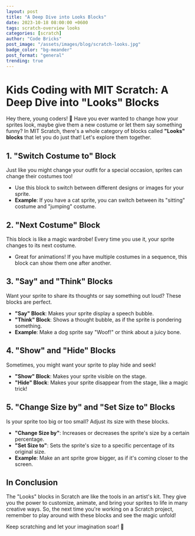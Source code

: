 ```yaml
---
layout: post
title: "A Deep Dive into Looks Blocks"
date: 2023-10-18 08:00:00 +0600
tags: scratch-overview looks
categories: [scratch]
author: "Code Bricks"
post_image: "/assets/images/blog/scratch-looks.jpg"
badge_color: "bg-meander"
post_format: "general"
trending: true
---
```

# **Kids Coding with MIT Scratch: A Deep Dive into "Looks" Blocks**

Hey there, young coders! 🎨 Have you ever wanted to change how your sprites look, maybe give them a new costume or let them say something funny? In MIT Scratch, there's a whole category of blocks called **"Looks" blocks** that let you do just that! Let's explore them together.

## **1. "Switch Costume to" Block**
Just like you might change your outfit for a special occasion, sprites can change their costumes too!

- Use this block to switch between different designs or images for your sprite.
- **Example**: If you have a cat sprite, you can switch between its "sitting" costume and "jumping" costume.

## **2. "Next Costume" Block**
This block is like a magic wardrobe! Every time you use it, your sprite changes to its next costume.

- Great for animations! If you have multiple costumes in a sequence, this block can show them one after another.

## **3. "Say" and "Think" Blocks**
Want your sprite to share its thoughts or say something out loud? These blocks are perfect.

- **"Say" Block**: Makes your sprite display a speech bubble.
- **"Think" Block**: Shows a thought bubble, as if the sprite is pondering something.
- **Example**: Make a dog sprite say "Woof!" or think about a juicy bone.

## **4. "Show" and "Hide" Blocks**
Sometimes, you might want your sprite to play hide and seek!

- **"Show" Block**: Makes your sprite visible on the stage.
- **"Hide" Block**: Makes your sprite disappear from the stage, like a magic trick!

## **5. "Change Size by" and "Set Size to" Blocks**
Is your sprite too big or too small? Adjust its size with these blocks.

- **"Change Size by"**: Increases or decreases the sprite's size by a certain percentage.
- **"Set Size to"**: Sets the sprite's size to a specific percentage of its original size.
- **Example**: Make an ant sprite grow bigger, as if it's coming closer to the screen.

## **In Conclusion**
The "Looks" blocks in Scratch are like the tools in an artist's kit. They give you the power to customize, animate, and bring your sprites to life in many creative ways. So, the next time you're working on a Scratch project, remember to play around with these blocks and see the magic unfold!

Keep scratching and let your imagination soar! 🌈







